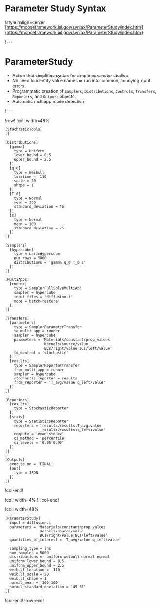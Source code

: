 # Parameter Study Syntax

!style halign=center
[https://mooseframework.inl.gov/syntax/ParameterStudy/index.html](https://mooseframework.inl.gov/syntax/ParameterStudy/index.html)

!---

# ParameterStudy

- Action that simplifies syntax for simple parameter studies
- No need to identify value names or run into common, annoying input errors.
- Programmatic creation of `Samplers`, `Distributions`, `Controls`, `Transfers`, `Reporters`, and `Outputs` objects.
- Automatic multiapp mode detection

!---

!row!
!col! width=48%
```
[StochasticTools]
[]

[Distributions]
  [gamma]
    type = Uniform
    lower_bound = 0.5
    upper_bound = 2.5
  []
  [q_0]
    type = Weibull
    location = -110
    scale = 20
    shape = 1
  []
  [T_0]
    type = Normal
    mean = 300
    standard_deviation = 45
  []
  [s]
    type = Normal
    mean = 100
    standard_deviation = 25
  []
[]

[Samplers]
  [hypercube]
    type = LatinHypercube
    num_rows = 5000
    distributions = 'gamma q_0 T_0 s'
  []
[]

[MultiApps]
  [runner]
    type = SamplerFullSolveMultiApp
    sampler = hypercube
    input_files = 'diffusion.i'
    mode = batch-restore
  []
[]

[Transfers]
  [parameters]
    type = SamplerParameterTransfer
    to_multi_app = runner
    sampler = hypercube
    parameters = 'Materials/constant/prop_values
                  Kernels/source/value
                  BCs/right/value BCs/left/value'
    to_control = 'stochastic'
  []
  [results]
    type = SamplerReporterTransfer
    from_multi_app = runner
    sampler = hypercube
    stochastic_reporter = results
    from_reporter = 'T_avg/value q_left/value'
  []
[]

[Reporters]
  [results]
    type = StochasticReporter
  []
  [stats]
    type = StatisticsReporter
    reporters = 'results/results:T_avg:value
                 results/results:q_left:value'
    compute = 'mean stddev'
    ci_method = 'percentile'
    ci_levels = '0.05 0.95'
  []
[]

[Outputs]
  execute_on = 'FINAL'
  [out]
    type = JSON
  []
[]
```
!col-end!

!col! width=4%
!!
!col-end!

!col! width=48%
```
[ParameterStudy]
  input = diffusion.i
  parameters = 'Materials/constant/prop_values
                Kernels/source/value
                BCs/right/value BCs/left/value'
  quantities_of_interest = 'T_avg/value q_left/value'

  sampling_type = lhs
  num_samples = 5000
  distributions = 'uniform weibull normal normal'
  uniform_lower_bound = 0.5
  uniform_upper_bound = 2.5
  weibull_location = -110
  weibull_scale = 20
  weibull_shape = 1
  normal_mean = '300 100'
  normal_standard_deviation = '45 25'
[]
```
!col-end!
!row-end!
